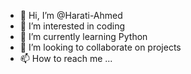 - 👋 Hi, I’m @Harati-Ahmed
- 👀 I’m interested in coding
- 🌱 I’m currently learning Python
- 💞️ I’m looking to collaborate on projects
- 📫 How to reach me ...

<!---
Harati-Ahmed/Harati-Ahmed is a ✨ special ✨ repository because its `README.md` (this file) appears on your GitHub profile.
You can click the Preview link to take a look at your changes.
--->
